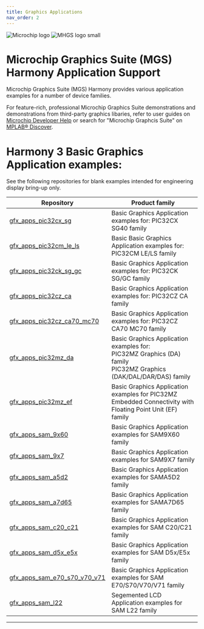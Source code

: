 ```yaml
---
title: Graphics Applications
nav_order: 2
---
```


![Microchip logo](https://raw.githubusercontent.com/wiki/Microchip-MPLAB-Harmony/Microchip-MPLAB-Harmony.github.io/images/microchip_logo.png)
![MHGS logo small](https://mchpgfx.github.io/legato.docs/docs/legato/images/mgs.svg)

# Microchip Graphics Suite (MGS) Harmony Application Support

Microchip Graphics Suite (MGS) Harmony provides various application examples for a number of device families. 

For feature-rich, professional Microchip Graphics Suite demonstrations and demonstrations from third-party graphics libaries, refer to user guides on [Microchip Developer Help](https://developerhelp.microchip.com/xwiki/bin/view/software-tools/mgs/dev-kits) or search for "Microchip Graphcis Suite" on [MPLAB® Discover](https://mplab-discover.microchip.com/v2?dsl=Microchip+AND+Graphics+AND+Suite).

# Harmony 3 Basic Graphics Application examples:

See the following repositories for blank examples intended for engineering display bring-up only. 

| Repository | Product family |
| ---------- | -------------- |
| [gfx_apps_pic32cx_sg](https://github.com/Microchip-MPLAB-Harmony/gfx_apps_pic32cx_sg) | Basic Graphics Application examples for: PIC32CX SG40 family |
| [gfx_apps_pic32cm_le_ls](https://github.com/Microchip-MPLAB-Harmony/gfx_apps_pic32cm_le_ls) | Basic Basic Graphics Application examples for: PIC32CM LE/LS family |
| [gfx_apps_pic32ck_sg_gc](https://github.com/Microchip-MPLAB-Harmony/gfx_apps_pic32ck_sg_gc) | Basic Graphics Application examples for: PIC32CK SG/GC family |
| [gfx_apps_pic32cz_ca](https://github.com/Microchip-MPLAB-Harmony/gfx_apps_pic32cz_ca) | Basic Graphics Application examples for: PIC32CZ CA family |
| [gfx_apps_pic32cz_ca70_mc70](https://github.com/Microchip-MPLAB-Harmony/gfx_apps_pic32cz_ca70_mc70) | Basic Graphics Application examples for: PIC32CZ CA70 MC70 family |
| [gfx_apps_pic32mz_da](https://github.com/Microchip-MPLAB-Harmony/gfx_apps_pic32mz_da) | Basic Graphics Application examples for: <br> PIC32MZ Graphics (DA) family <br> PIC32MZ Graphics (DAK/DAL/DAR/DAS) family |
| [gfx_apps_pic32mz_ef](https://github.com/Microchip-MPLAB-Harmony/gfx_apps_pic32mz_ef) | Basic Graphics Application examples for PIC32MZ Embedded Connectivity with Floating Point Unit (EF) family |
| [gfx_apps_sam_9x60](https://github.com/Microchip-MPLAB-Harmony/gfx_apps_sam_9x60) | Basic Graphics Application examples for SAM9X60 family |
| [gfx_apps_sam_9x7](https://github.com/Microchip-MPLAB-Harmony/gfx_apps_sam_9x7) | Basic Graphics Application examples for SAM9X7 family |
| [gfx_apps_sam_a5d2](https://github.com/Microchip-MPLAB-Harmony/gfx_apps_sam_a5d2) | Basic Graphics Application examples for SAMA5D2 family |
| [gfx_apps_sam_a7d65](https://github.com/Microchip-MPLAB-Harmony/gfx_apps_sam_a7d65) | Basic Graphics Application examples for SAMA7D65 family |
| [gfx_apps_sam_c20_c21](https://github.com/Microchip-MPLAB-Harmony/gfx_apps_sam_c20_c21) | Basic Graphics Application examples for SAM C20/C21 family |
| [gfx_apps_sam_d5x_e5x](https://github.com/Microchip-MPLAB-Harmony/gfx_apps_sam_d5x_e5x) | Basic Graphics Application examples for SAM D5x/E5x family|
| [gfx_apps_sam_e70_s70_v70_v71](https://github.com/Microchip-MPLAB-Harmony/gfx_apps_sam_e70_s70_v70_v71) | Basic Graphics Application examples for SAM E70/S70/V70/V71 family |
| [gfx_apps_sam_l22](https://github.com/Microchip-MPLAB-Harmony/gfx_apps_sam_l22) | Segemented LCD Application examples for SAM L22 family |

***
